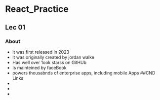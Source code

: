 # React_Practice
## Lec 01
### About 
- it was first released in 2023 
- it was originally created by jordan walke
- Has well over 1ook starss on GitHUb
- Is mainteined by faceBook
- powers thousabnds of enterprise apps, including mobile Apps
##CND Links
- <script crossorigin src="https://unpkg.com/react@16/umd/react.development.js"></script>
- <script crossorigin src="https://unpkg.com/react-dom@16/umd/react-dom.development.js"></script>
- <script src="https://unpkg.com/babel-standalone@6/babel.min.js"></script>
